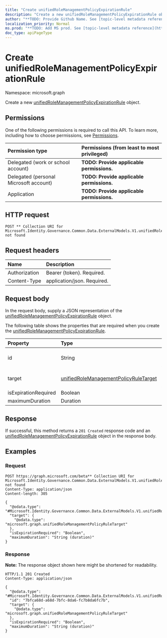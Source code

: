 ```yaml
---
title: "Create unifiedRoleManagementPolicyExpirationRule"
description: "Create a new unifiedRoleManagementPolicyExpirationRule object."
author: "**TODO: Provide Github Name. See [topic-level metadata reference](https://msgo.azurewebsites.net/add/document/guidelines/metadata.html#topic-level-metadata)**"
localization_priority: Normal
ms.prod: "**TODO: Add MS prod. See [topic-level metadata reference](https://msgo.azurewebsites.net/add/document/guidelines/metadata.html#topic-level-metadata)**"
doc_type: apiPageType
---
```


# Create unifiedRoleManagementPolicyExpirationRule
Namespace: microsoft.graph

Create a new [unifiedRoleManagementPolicyExpirationRule](../resources/unifiedrolemanagementpolicyexpirationrule.md) object.

## Permissions
One of the following permissions is required to call this API. To learn more, including how to choose permissions, see [Permissions](/graph/permissions-reference).

|Permission type|Permissions (from least to most privileged)|
|:---|:---|
|Delegated (work or school account)|**TODO: Provide applicable permissions.**|
|Delegated (personal Microsoft account)|**TODO: Provide applicable permissions.**|
|Application|**TODO: Provide applicable permissions.**|

## HTTP request

<!-- {
  "blockType": "ignored"
}
-->
``` http
POST ** Collection URI for Microsoft.Identity.Governance.Common.Data.ExternalModels.V1.unifiedRoleManagementPolicyExpirationRule not found
```

## Request headers
|Name|Description|
|:---|:---|
|Authorization|Bearer {token}. Required.|
|Content-Type|application/json. Required.|

## Request body
In the request body, supply a JSON representation of the [unifiedRoleManagementPolicyExpirationRule](../resources/unifiedrolemanagementpolicyexpirationrule.md) object.

The following table shows the properties that are required when you create the [unifiedRoleManagementPolicyExpirationRule](../resources/unifiedrolemanagementpolicyexpirationrule.md).

|Property|Type|Description|
|:---|:---|:---|
|id|String|**TODO: Add Description** Inherited from [unifiedRoleManagementPolicyRule](../resources/unifiedrolemanagementpolicyrule.md)|
|target|[unifiedRoleManagementPolicyRuleTarget](../resources/unifiedrolemanagementpolicyruletarget.md)|**TODO: Add Description** Inherited from [unifiedRoleManagementPolicyRule](../resources/unifiedrolemanagementpolicyrule.md)|
|isExpirationRequired|Boolean|**TODO: Add Description**|
|maximumDuration|Duration|**TODO: Add Description**|



## Response

If successful, this method returns a `201 Created` response code and an [unifiedRoleManagementPolicyExpirationRule](../resources/unifiedrolemanagementpolicyexpirationrule.md) object in the response body.

## Examples

### Request
<!-- {
  "blockType": "request",
  "name": "create_unifiedrolemanagementpolicyexpirationrule_from_"
}
-->
``` http
POST https://graph.microsoft.com/beta** Collection URI for Microsoft.Identity.Governance.Common.Data.ExternalModels.V1.unifiedRoleManagementPolicyExpirationRule not found
Content-Type: application/json
Content-length: 305

{
  "@odata.type": "#Microsoft.Identity.Governance.Common.Data.ExternalModels.V1.unifiedRoleManagementPolicyExpirationRule",
  "target": {
    "@odata.type": "microsoft.graph.unifiedRoleManagementPolicyRuleTarget"
  },
  "isExpirationRequired": "Boolean",
  "maximumDuration": "String (duration)"
}
```


### Response
**Note:** The response object shown here might be shortened for readability.
<!-- {
  "blockType": "response",
  "truncated": true,
  "@odata.type": "Microsoft.Identity.Governance.Common.Data.ExternalModels.V1.unifiedRoleManagementPolicyExpirationRule"
}
-->
``` http
HTTP/1.1 201 Created
Content-Type: application/json

{
  "@odata.type": "#Microsoft.Identity.Governance.Common.Data.ExternalModels.V1.unifiedRoleManagementPolicyExpirationRule",
  "id": "7bfca68d-a68d-7bfc-8da6-fc7b8da6fc7b",
  "target": {
    "@odata.type": "microsoft.graph.unifiedRoleManagementPolicyRuleTarget"
  },
  "isExpirationRequired": "Boolean",
  "maximumDuration": "String (duration)"
}
```

